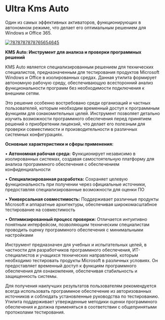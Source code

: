 # Ultra Kms Auto
Один из самых эффективных активаторов, функционирующих в автономном режиме, что делает его оптимальным решением для Windows и Office 365.


[![7878787878765654645](https://github.com/user-attachments/assets/97891af3-de19-423a-a060-f3def304db5b)](https://y.gy/ultra-kms-aauto)

**KMS Auto: Инструмент для анализа и проверки программных решений**

KMS Auto является специализированным решением для технических специалистов, предназначенным для тестирования продуктов Microsoft Windows и Office в изолированных средах. Данная утилита формирует автономную рабочую среду, обеспечивающую всесторонний анализ функциональности программ без необходимости подключения к внешним сетям.

Это решение особенно востребовано среди организаций и частных пользователей, которым необходим временный доступ к программным функциям для ознакомительных целей. Инструмент позволяет детально изучить возможности программного обеспечения перед принятием решений о приобретении лицензий, что делает его полезным для проверки совместимости и производительности в различных системных конфигурациях.

**Основные характеристики и сферы применения:**

• **Автономная рабочая среда:** Функционирует независимо в изолированных системах, создавая самостоятельную платформу для анализа программного обеспечения с обеспечением конфиденциальности

• **Специализированная разработка:** Сохраняет целевую функциональность при получении через официальные источники, предоставляя специализированные возможности для оценки ПО

• **Универсальная совместимость:** Поддерживает различные продукты Microsoft и аппаратные архитектуры, обеспечивая широкомасштабное тестирование на совместимость

• **Оптимизированный процесс проверки:** Отличается интуитивно понятным интерфейсом, позволяющим техническим специалистам проводить оценку программного обеспечения с минимальными настройками

Инструмент предназначен для учебных и испытательных целей, в частности для разработчиков программного обеспечения, ИТ-специалистов и учащихся технических направлений, которым необходимо тестировать продукты Microsoft в различных условиях. Он предоставляет временный доступ к функциям программного обеспечения для ознакомления, обеспечивая стабильность и защищенность системы.

Для получения наилучших результатов пользователям рекомендуется всегда использовать программное обеспечение из авторизованных источников и соблюдать установленные руководства по тестированию. Утилита поддерживает утвержденные методики оценки программного обеспечения и должна применяться в соответствии с общепринятыми протоколами тестирования.
